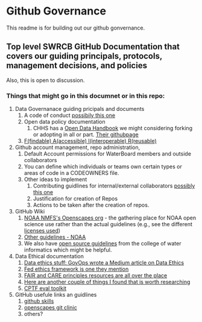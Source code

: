 # Github Governance

This readme is for building out our github gonvernance.

## Top level SWRCB GitHub Documentation that covers our guiding principals, protocols, management decisions, and policies
Also, this is open to discussion. 

### Things that might go in this documnet or in this repo:
1. Data Governanace guiding pricipals and documents
	1. A code of conduct [possibily this one](https://github.com/skills/.github/blob/main/CODE_OF_CONDUCT.md)
	2. Open data policy documentation
		1. CHHS has a [Open Data Handbook](https://chhsdata.github.io/opendatahandbook/) we might considering forking or adopting in all or part. [Their githubpage](https://github.com/chhsdata/opendatahandbook)
	3. [F(findable) A(accessible) I(interoperable) R(reusable)](https://www.go-fair.org/fair-principles/)
2. Github account management, repo administration, 
	1. Default Account permissions for WaterBoard members and outside collaborators
	2. You can define which individuals or teams own certain types or areas of code in a CODEOWNERS file.
	3. Other ideas to implement
		1. Contributing guidlines for internal/external collaborators [possibly this one](https://github.com/skills/.github/blob/main/CONTRIBUTING.md)
		2. Justification for creation of Repos
		3. Actions to be taken after the creation of repos.
2. GitHub Wiki
	1.  [NOAA NMFS's Openscapes org](https://github.com/nmfs-openscapes/.github/wiki) - the gathering place for NOAA open science use rather than the actual guidelines (e.g., see the different [licenses used](https://github.com/nmfs-openscapes/.github/wiki/05B-Licenses-for-government-work))
	2. [Other guidelines - NOAA](https://noaa-fisheries-integrated-toolbox.github.io/resources/onboarding/github-account/)
	3. We also have [open source guidelines](https://www.waterboards.ca.gov/resources/oima/cowi/open_source_code_handbook.html) from the college of water informatics which might be helpful.
3. Data Ethical documentation
	1. [Data ethics stuff: GovOps wrote a Medium article on Data Ethics](https://medium.com/caldata/practical-data-ethics-summary-of-what-were-learning-24d0e9d89cd0) 
	2. [Fed ethics framework is one they mention](https://resources.data.gov/assets/documents/fds-data-ethics-framework.pdf) 
	3. [FAIR and CARE principles resources are all over the place](https://www.nature.com/articles/s41597-021-00892-0)
	4. [Here are another couple of things I found that is worth researching](https://directory.civictech.guide/listing/the-odis-data-ethics-canvas)
	5. [CPTF eval toolkit](https://coloradolab.org/wp-content/uploads/2021/08/CPTF-Evaluation-Toolkit_June-2021_FINAL.pdf)
4. GitHub usefule links an guidlines
	1. [github skills](https://skills.github.com/)
	2. [openscapes git clinic](https://openscapes.github.io/series/core-lessons/github/github-pub.html)
	3. others?


<!--
1. Data standards might live here or get moved to another location 
	1. Water Data formats
		1. Water Data Consortium's urban supplier data format
		2. WaDE 2. 0 -- [The next version of the Water Data Exchange (WaDE) program. An agreed upon metadata standard and information system for sharing water budget data in the US. Water budgets data include site specific and aggregated water rights, water supplies, use, return flows, and transfers at geospatial areas.](https://github.com/WSWCWaterDataExchange/WaDE2.0)
3. Data use licenses [Open Sources Licenses](https://opensource.org/licenses)
	1. Creative commons
	2. MIT
	3. atribution
	4. Apache
	5. BSD 
	6. other relevant licenses pre-approved for WB use? 
-->
